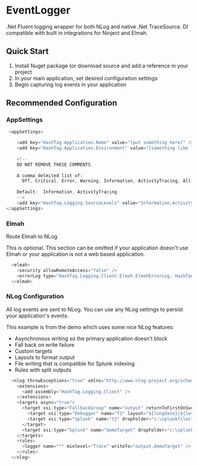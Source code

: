 # EventLogger
.Net Fluent logging wrapper for both NLog and native .Net TraceSource.  DI compatible with built in integrations for Ninject and Elmah.

## Quick Start
1. Install Nuget package (or download source and add a reference in your project
1. In your main application, set desired configuration settings
1. Begin capturing log events in your application

## Recommended Configuration

### AppSettings
```csharp
 <appSettings>

    <add key="HashTag.Application.Name" value="[put something here]" />
    <add key="HashTag.Application.Environment" value="[something like local, DEV, PROD]" />
        
    <!-- 
    DO NOT REMOVE THESE COMMENTS
    
    A comma delmited list of:
      Off, Critical, Error, Warning, Information, ActivityTracing, All
      
    Default:  Information, ActivityTracing
    -->
    <add key="HashTag.Logging.SourceLevels" value="Information,ActivityTracing" />
</appSettings>
```
### Elmah

Route Elmah to NLog.

This is optional.  This section can be omitted if your application doesn't use Elmah or your application is not a web based application.

```csharp
  <elmah>
    <security allowRemoteAccess="false" />
    <errorLog type="HashTag.Logging.Client.Elmah.ElmahErrorLog, HashTag.Logging.Client" />
  </elmah>
```
### NLog Configuration

All log events are sent to NLog.  You can use any NLog settings to persist your application's events.  

This example is from the demo which uses some nice NLog features:
* Asynchronous writing so the primary application doesn't block
* Fall back on write failure
* Custom targets
* Layouts to format output
* File writing that is compatible for Splunk indexing
* Rules with split outputs

```csharp
  <nlog throwExceptions="true" xmlns="http://www.nlog-project.org/schemas/NLog.xsd" xmlns:xsi="http://www.w3.org/2001/XMLSchema-instance">
    <extensions>
      <add assembly="HashTag.Logging.Client" />
    </extensions>
    <targets async="true">
      <target xsi:type="FallbackGroup" name="output" returnToFirstOnSuccess="true">
        <target xsi:type="Debugger" name="T1" layout="${longdate}|${level}|${logger}|${message}" />
        <target xsi:type="Splunk" name="t2" dropFolder="c:\splunkfiles" />
      </target>    
      <target xsi:type="Splunk" name="demoTarget" dropFolder="c:\splunkfiles" />
    </targets>
    <rules>
      <logger name="*" minlevel="Trace" writeTo="output,demoTarget" />
    </rules>
  </nlog>
```

